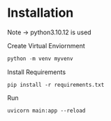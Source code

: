 # Installation
Note -> python3.10.12 is used

Create Virtual Enviornment
```python
python -m venv myvenv
```

Install Requirements
```
pip install -r requirements.txt
```

Run
```
uvicorn main:app --reload
```
